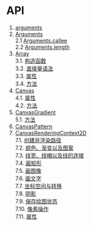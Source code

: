 # API

1. [arguments](./arguments.md#arguments)    
2. [Arguments](./arguments.md#arguments-1)    
 2.1 [Arguments.callee](./arguments.md#argumentscallee)    
 2.2 [Arguments.length](./arguments.md#argumentslength)    
3. [Array](./Array.md#array)    
 3.1. [构造函数](./Array.md#构造函数)    
 3.2. [直接量语法](./Array.md#直接量语法)    
 3.3. [属性](./Array.md#属性)    
 3.4. [方法](./Array.md#方法)    
4. [Canvas](./Canvas.md#canvas)    
 4.1. [属性](./Canvas.md#canvas的属性)    
 4.2. [方法](./Canvas.md#canvas的方法)    
5. [CanvasGradient](./Canvas.md#canvasgradient)    
 5.1. [方法](./Canvas.md#canvasgradient的方法)    
6. [CanvasPattern](./Canvas.md#canvaspattern)    
7. [CanvasRenderingContext2D](./Canvas.md#canvasrenderingcontext2d)    
 7.1. [创建并渲染路径](./Canvas.md#创建并渲染路径)    
 7.2. [颜色、渐变以及图案](./Canvas.md#颜色渐变以及图案)    
 7.3. [线宽、线帽以及线的连接](./Canvas.md#线宽线帽以及线的连接)    
 7.4. [画矩形](./Canvas.md#画矩形)    
 7.5. [画图像](./Canvas.md#画图像)    
 7.6. [画文字](./Canvas.md#画文字)    
 7.7. [坐标空间与转换](./Canvas.md#坐标空间与转换)    
 7.8. [阴影](./Canvas.md#阴影)    
 7.9. [保存绘图状态](./Canvas.md#保存绘图状态)    
 7.10. [像素操作](./Canvas.md#像素操作)    
 7.11. [属性](./Canvas.md#canvasrenderingcontext2d-属性)    
